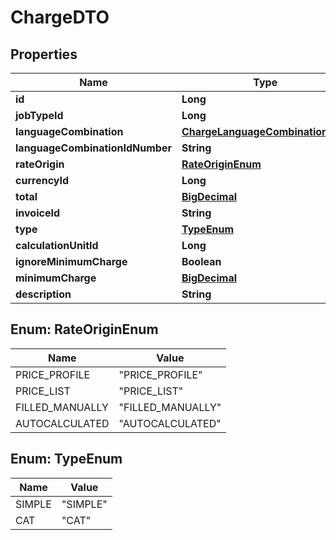 # ChargeDTO

## Properties
Name | Type | Description | Notes
------------ | ------------- | ------------- | -------------
**id** | **Long** |  |  [optional]
**jobTypeId** | **Long** |  |  [optional]
**languageCombination** | [**ChargeLanguageCombinationDTO**](ChargeLanguageCombinationDTO.md) |  |  [optional]
**languageCombinationIdNumber** | **String** |  |  [optional]
**rateOrigin** | [**RateOriginEnum**](#RateOriginEnum) |  |  [optional]
**currencyId** | **Long** |  |  [optional]
**total** | [**BigDecimal**](BigDecimal.md) |  |  [optional]
**invoiceId** | **String** |  |  [optional]
**type** | [**TypeEnum**](#TypeEnum) |  |  [optional]
**calculationUnitId** | **Long** |  |  [optional]
**ignoreMinimumCharge** | **Boolean** |  |  [optional]
**minimumCharge** | [**BigDecimal**](BigDecimal.md) |  |  [optional]
**description** | **String** |  |  [optional]

<a name="RateOriginEnum"></a>
## Enum: RateOriginEnum
Name | Value
---- | -----
PRICE_PROFILE | &quot;PRICE_PROFILE&quot;
PRICE_LIST | &quot;PRICE_LIST&quot;
FILLED_MANUALLY | &quot;FILLED_MANUALLY&quot;
AUTOCALCULATED | &quot;AUTOCALCULATED&quot;

<a name="TypeEnum"></a>
## Enum: TypeEnum
Name | Value
---- | -----
SIMPLE | &quot;SIMPLE&quot;
CAT | &quot;CAT&quot;
